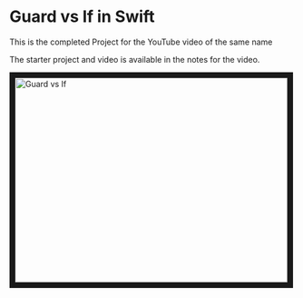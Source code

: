 # Guard vs If in Swift

This is the completed Project for the YouTube video of the same name

The starter project and video is available in the notes for the video.

<a href="http://www.youtube.com/watch?feature=player_embedded&v=y1wVyNRJook
" target="_blank"><img src="http://img.youtube.com/vi/y1wVyNRJook/0.jpg" 
alt="Guard vs If" width="480" height="360" border="10" /></a>

